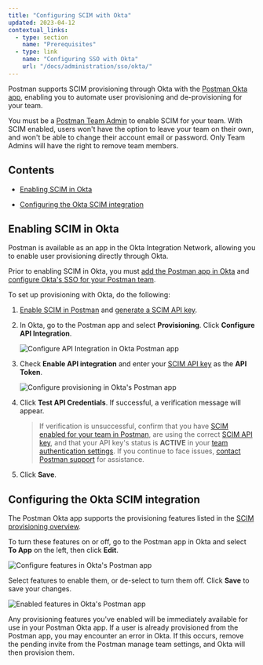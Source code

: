 ```yaml
---
title: "Configuring SCIM with Okta"
updated: 2023-04-12
contextual_links:
  - type: section
    name: "Prerequisites"
  - type: link
    name: "Configuring SSO with Okta"
    url: "/docs/administration/sso/okta/"
---
```


Postman supports SCIM provisioning through Okta with the [Postman Okta app](https://www.okta.com/integrations/postman/), enabling you to automate user provisioning and de-provisioning for your team.

You must be a [Postman Team Admin](/docs/collaborating-in-postman/roles-and-permissions/#team-roles) to enable SCIM for your team. With SCIM enabled, users won't have the option to leave your team on their own, and won't be able to change their account email or password. Only Team Admins will have the right to remove team members.

## Contents

* [Enabling SCIM in Okta](#enabling-scim-in-okta)

* [Configuring the Okta SCIM integration](#configuring-the-okta-scim-integration)

## Enabling SCIM in Okta

Postman is available as an app in the Okta Integration Network, allowing you to enable user provisioning directly through Okta.

Prior to enabling SCIM in Okta, you must [add the Postman app in Okta](https://www.okta.com/integrations/postman/) and [configure Okta's SSO for your Postman team](/docs/administration/sso/saml-okta/).

To set up provisioning with Okta, do the following:

1. [Enable SCIM in Postman](/docs/administration/scim-provisioning/scim-provisioning-overview/#enabling-scim-in-postman) and [generate a SCIM API key](/docs/administration/scim-provisioning/scim-provisioning-overview/#generating-scim-api-key).

2. In Okta, go to the Postman app and select **Provisioning**. Click **Configure API Integration**.

    <img alt="Configure API Integration in Okta Postman app" src="https://assets.postman.com/postman-docs/postman-okta-app-configure-api-integration.jpg"/>

3. Check **Enable API integration** and enter your [SCIM API key](/docs/administration/scim-provisioning/scim-provisioning-overview/#generating-scim-api-key) as the **API Token**.

    <img alt="Configure provisioning in Okta's Postman app" src="https://assets.postman.com/postman-docs/postman-okta-app-enable-provisioning.jpg"/>

4. Click **Test API Credentials**. If successful, a verification message will appear.

    > If verification is unsuccessful, confirm that you have [SCIM enabled for your team in Postman](/docs/administration/scim-provisioning/scim-provisioning-overview/#enabling-scim-in-postman), are using the correct [SCIM API key](/docs/administration/scim-provisioning/scim-provisioning-overview/#generating-scim-api-key), and that your API key's status is **ACTIVE** in your [team authentication settings](https://go.postman.co/settings/team/auth). If you continue to face issues, [contact Postman support](https://www.postman.com/support/) for assistance.

5. Click **Save**.

## Configuring the Okta SCIM integration

The Postman Okta app supports the provisioning features listed in the [SCIM provisioning overview](/docs/administration/scim-provisioning/scim-provisioning-overview/#scim-features).

To turn these features on or off, go to the Postman app in Okta and select **To App** on the left, then click **Edit**.

<img alt="Configure features in Okta's Postman app" src="https://assets.postman.com/postman-docs/postman-okta-app-enable-features.jpg"/>

Select features to enable them, or de-select to turn them off. Click **Save** to save your changes.

<img alt="Enabled features in Okta's Postman app" src="https://assets.postman.com/postman-docs/postman-okta-app-enabled-features.jpg"/>

Any provisioning features you've enabled will be immediately available for use in your Postman Okta app. If a user is already provisioned from the Postman app, you may encounter an error in Okta. If this occurs, remove the pending invite from the Postman manage team settings, and Okta will then provision them.
